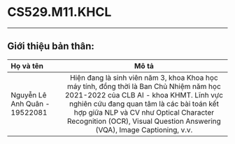 # CS529.M11.KHCL
---
## Giới thiệu bản thân:

| Họ và tên      | Mô tả | 
| :---        |    :----:   |  
Nguyễn Lê Anh Quân - 19522081|  Hiện đang là sinh viên năm 3, khoa Khoa học máy tính, đồng thời là Ban Chủ Nhiệm năm học 2021-2022 của CLB AI - khoa KHMT. Lĩnh vực nghiên cứu đang quan tâm là các bài toán kết hợp giữa NLP và CV như Optical Character Recognition (OCR), Visual Question Answering (VQA), Image Captioning, v.v. |



